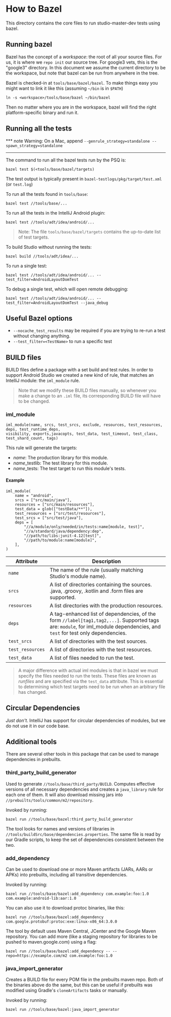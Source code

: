# How to Bazel

This directory contains the core files to run studio-master-dev tests using
bazel.

## Running bazel

Bazel has the concept of a _workspace_: the root of all your source files. For
us, it is where we `repo init` our source tree. For google3 vets, this is the
"google3" directory. In this document we assume the current directory to be the
workspace, but note that bazel can be run from anywhere in the tree.

Bazel is checked-in at `tools/base/bazel/bazel`. To make things easy you might
want to link it like this (assuming `~/bin` is in `$PATH`)

```shell
ln -s <workspace>/tools/base/bazel ~/bin/bazel
```

Then no matter where you are in the workspace, bazel will find the right
platform-specific binary and run it.

## Running all the tests

*** note
Warning: On a Mac, append `--genrule_strategy=standalone --spawn_strategy=standalone`
***

The command to run all the bazel tests run by the PSQ is:

```shell
bazel test $(<tools/base/bazel/targets)
```

The test output is typically present in `bazel-testlogs/pkg/target/test.xml` (or `test.log`)

To run all the tests found in `tools/base`:

```shell
bazel test //tools/base/...
```

To run all the tests in the IntelliJ Android plugin:

```
bazel test //tools/adt/idea/android/...
```

> Note: The file `tools/base/bazel/targets` contains the up-to-date list of test targets.

To build Studio without running the tests:

```
bazel build //tools/adt/idea/...
```

To run a single test:

```
bazel test //tools/adt/idea/android/... --test_filter=AndroidLayoutDomTest
```

To debug a single test, which will open remote debugging:

```
bazel test //tools/adt/idea/android/... --test_filter=AndroidLayoutDomTest --java_debug
```

## Useful Bazel options

 * `--nocache_test_results` may be required if you are trying to re-run a test without changing
   anything.
 * `--test_filter=<TestName>` to run a specific test

## BUILD files

BUILD files define a package with a set build and test rules. In order to
support Android Studio we created a new kind of rule, that matches an IntelliJ
module: the `iml_module` rule.

> Note that we modify these BUILD files manually, so whenever you make a change
> to an `.iml` file, its corresponding BUILD file will have to be changed.

### iml_module

```
iml_module(name, srcs, test_srcs, exclude, resources, test_resources, deps, test_runtime_deps,
visibility, exports,javacopts, test_data, test_timeout, test_class, test_shard_count, tags)
```

This rule will generate the targets:

*   _name_: The production library for this module.
*   _name_\_testlib: The test library for this module.
*   _name_\_tests: The test target to run this module's tests.

#### Example

```
iml_module(
    name = "android",
    srcs = ["src/main/java"],
    resources = ["src/main/resources"],
    test_data = glob(["testData/**"]),
    test_resources = ["src/test/resources"],
    test_srcs = ["src/test/java"],
    deps = [
        "//a/module/only/needed/in/tests:name[module, test]",
        "//a/standard/java/dependency:dep",
        "//path/to/libs:junit-4.12[test]",
        "//path/to/module:name[module]",
    ],
)
```

Attribute        | Description
---------------- | -----------
`name`           | The name of the rule (usually matching Studio's module name).
`srcs`           | A list of directories containing the sources. .java, .groovy, .kotlin and .form files are supported.
`resources`      | A list directories with the production resources.
`deps`           | A tag-enhanced list of dependencies, of the form `//label[tag1,tag2,...]`. Supported tags are: `module`, for iml_module dependencies, and `test` for test only dependencies.
`test_srcs`      | A list of directories with the test sources.
`test_resources` | A list of directories with the test resources.
`test_data`      | A list of files needed to run the test.

> A major difference with actual iml modules is that in bazel we must specify
> the files needed to run the tests. These files are known as _runfiles_ and are
> specified via the `test_data` attribute. This is essential to determining
> which test targets need to be run when an arbitrary file has changed.

## Circular Dependencies

_Just don't_. IntelliJ has support for circular dependencies of modules, but we
do not use it in our code base.

## Additional tools

There are several other tools in this package that can be used to manage
dependencies in prebuilts.

### third\_party\_build\_generator

Used to generate `//tools/base/third_party/BUILD`. Computes effective versions
of all necessary dependencies and creates a `java_library` rule for each one of
them. It will also download missing jars into
`//prebuilts/tools/common/m2/repository`.

Invoked by running:

```
bazel run //tools/base/bazel:third_party_build_generator
```

The tool looks for names and versions of libraries in `//tools/buildSrc/base/dependencies.properties`.
The same file is read by our Gradle scripts, to keep the set of dependencies consistent between the
two.

### add\_dependency

Can be used to download one or more Maven artifacts (JARs, AARs or APKs) into
prebuilts, including all transitive dependencies.

Invoked by running:

```
bazel run //tools/base/bazel:add_dependency com.example:foo:1.0 com.example:android-lib:aar:1.0
```

You can also use it to download protoc binaries, like this:

```
bazel run //tools/base/bazel:add_dependency com.google.protobuf:protoc:exe:linux-x86_64:3.0.0
```

The tool by default uses Maven Central, JCenter and the Google Maven
repository. You can add more (like a staging repository for libraries to be
pushed to maven.google.com) using a flag:

```
bazel run //tools/base/bazel:add_dependency -- --repo=https://example.com/m2 com.example:foo:1.0
```

### java\_import\_generator

Creates a BUILD file for every POM file in the prebuilts maven repo. Both of the
binaries above do the same, but this can be useful if prebuilts was modified
using Gradle's `cloneArtifacts` tasks or manually.

Invoked by running:

```
bazel run //tools/base/bazel:java_import_generator
```
